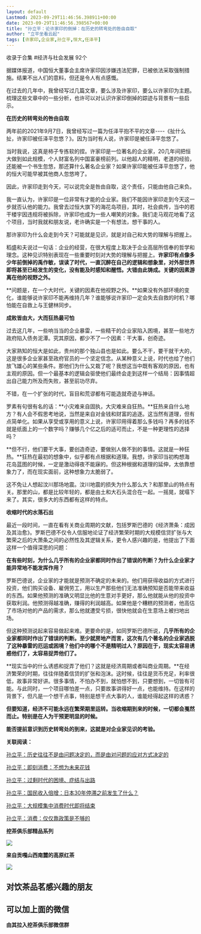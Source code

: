 ```yaml
---
layout: default
Lastmod: 2023-09-29T11:46:56.398911+00:00
date: 2023-09-29T11:46:56.398567+00:00
title: "孙立平：论许家印的倒掉：在历史的转弯处的咎由自取"
author: "立平坐看云起"
tags: [许家印,企业家,孙立平,恒大,任泽平]
---
```


收录于合集 #经济与社会发展 92个

据媒体报道，中国恒大董事会主席许家印因涉嫌违法犯罪，已被依法采取强制措施。结果不出人们的意料，但还是令人有点感慨。

在过去的几年中，我曾经写过几篇文章，要么涉及许家印，要么以许家印为主题。梳理这些文章中的一些分析，也许可以对认识许家印倒掉的踪迹与背景有一些启示。

**在历史的转弯处的咎由自取**  

两年前的2021年9月7日，我曾经写过一篇为任泽平抱不平的文章----《扯什么扯，许家印被任泽平忽悠？》。因为当时有人说，许家印是被任泽平忽悠了。

当时我说，这真是柿子专拣软的捏。许家印是一位著名的企业家，20几年间把恒大做到如此规模，个人财富名列中国富豪榜前列。以他超人的精明，老道的经验，还能被一个书生忽悠，那还算什么著名企业家？如果许家印能被任泽平忽悠了，他的恒大可能早被其他商人忽悠垮了。  

因此，许家印走到今天，可以说完全是咎由自取，这个责任，只能由他自己来负。

我一直认为，许家印是一位非常有才能的企业家。我们不能因许家印走到今天这一步就否认他的能力。我曾去过恒大旗下的海花岛项目，其时，社会疯传，当中的若干楼宇因违规将被拆除，许家印也成为一些人嘲笑的对象。我们走马观花地看了这个项目，当时我就和朋友说，老许确实是一个有想法，想干事的人。

那许家印为什么会走到今天？可能就是见识，就是对自己和大势的理解与把握上。

稻盛和夫说过一句话：企业的经营，在很大程度上取决于企业高层所信奉的哲学和理念。这种见识特别表现在一些重要时刻对大势的理解与把握上。**许家印有点像多少年前倒掉的禹作敏，误读了时代，一直沉醉在自己的逻辑和想象里，对外部世界即将甚至已经发生的变化，没有能及时感知和醒悟。大错由此铸成。关键的因素游离在他的视野之外。**

**问题是，在一个大时代，关键的因素在他视野之外。**如果没有外部环境的变化，谁能够说许家印不能再维持几年？谁能够说许家印一定会失去自救的时机？哪怕能在自救上与王健林同步。

**成败皆由大，大而狂热最可怕**

过去这几年，一些响当当的企业暴雷，一些精干的企业家陷入困境，甚至一些地方政府陷入债务泥潭。究其原因，都少不了一个因素：干大事，创奇迹。

大家熟知的恒大是如此，贵州的那个独山县也是如此。要么不干，要干就干大的，这是很多企业家甚至政府官员的一个坚定信念。从某种意义上说，时代也给了他们放飞雄心的某些条件。那他们为什么又栽了呢？我想这当中既有客观的原因，也有主观的原因。但一个最基本的逻辑会驱使他们最终会走到这样一个结局：因事情超出自己能力所及而失败，甚至前功尽弃。

不错，在一个扩张的时代，盲目和荒谬都有可能造就奇迹与神话。

罗素有句很有名的话：**小灾难来自固执，大灾难来自狂热。**狂热来自什么地方？有人会不假思考地说，当然是来自对金钱和财富的追逐。这当然有道理，但有点简单化。如果从享受或享用的意义上说，许家印用得着那么多钱吗？再多的钱不就是纸面上的一个数字吗？赚够几个亿之后的适可而止，不是一种更理性的选择吗？

**但不行，他们要干大事，要创造奇迹，要做别人做不到的事情。这就是一种狂热。**狂热在最初的想象中，似乎都有点根据和道理。我想，许家印当初构想海花岛蓝图的时候，一定是激动得夜不能寐的。但这种根据和道理的延伸，太依靠想象力了，而在现实面前，这种想象力太脆弱了。

这不免让人想起汶川那场地震。汶川地震的损失为什么那么大？和那里山的特点有关。那里的山，都是比较年轻的，都是由土和大石头混合在一起。一摇晃，就塌下来了。其实，很多大的东西都有这样的特点。

**收缩时代的水落石出**

最近一段时间，一直在看有关商业周期的文献，包括罗斯巴德的《经济萧条：成因及其治愈》。罗斯巴德不仅令人信服地论证了经济繁荣时期的大规模信贷扩张与大繁荣之后的大萧条之间的必然性及其逻辑关系，更令人感兴趣的是，他提出了下面这样一个值得深思的问题：

**在有些时刻，为什么几乎所有的企业家都同时作出了错误的判断？为什么企业家才能异常地不能发挥作用？**

罗斯巴德说，企业家的才能就是预测不确定的未来的。他们用获得收益的方式进行投资，他们购买设备、雇佣劳工，用以生产那些他们无法准确预知是否能带来收益的东西。如果他预测的准确又明显比他的生意对手更好，那么他就能从他的投资中获取利润。他预测得越准确，赚得的利润越高。如果他是个糟糕的预测者，他高估了市场对他的产品的需求，那么他就遭受亏损，很快他就会在生意场上被扫地出场。  

但这种预测说起来容易做起来难。更要命的是，如同罗斯巴德所说，**几乎所有的企业家都同时作出了错误的判断。至少就房地产而言，这次有几个著名的企业家逃脱了这种暴雷的厄运或困境？他们中的哪个不是精明过人？原因在于，现实太容易诱惑他们了，太容易捉弄他们了。**

**现实当中的什么诱惑和捉弄了他们？这就是经济周期或者叫商业周期。**在经济繁荣的时期，往往伴随着信贷的扩张和泡沫。这时候，往往是货币充足，利率很低，故事非常好讲。很多事情，不怕办不到，就怕想不到，只要想到，一切皆有可能。与此同时，一个项目哪怕差一点，只要故事讲得好一点，也能维持。在这样的背景下，但凡是一个想干点事，特别是想干点大事的人，谁能经得起这样的诱惑？

**但要知道，经济不可能永远在繁荣期里运转。当收缩期到来的时候，一切都会戛然而止。特别是在人为干预更明显的时候。**

**能否提前意识到历史转弯处的到来，这就是对企业家见识的考验。**

**关联阅读：**

[孙立平：历史往往不是由问题决定的，而是由对问题的应对方式决定的](http://mp.weixin.qq.com/s?__biz=MzIyNjgzNTc0NQ==&mid=2247493571&idx=1&sn=d7daf1b419783c544ebda41bd7e37c34&chksm=e868cb8ddf1f429bcaff61da273159bab06ecfa97666f3f989d4e0cfbe682dfd7bfde06a4c19&scene=21#wechat_redirect)

[孙立平：即刻消费：不想为未来花钱](http://mp.weixin.qq.com/s?__biz=MzIyNjgzNTc0NQ==&mid=2247493565&idx=1&sn=09aa34d4c4c5505f89dba77fffc81d35&chksm=e868cbf3df1f42e575f2ab31de3c8246e8bfaf6e8ed97d2779066f4732d1afa052244f6c1e58&scene=21#wechat_redirect)

[孙立平：过剩时代的困境、症结与出路](http://mp.weixin.qq.com/s?__biz=MzIyNjgzNTc0NQ==&mid=2247493511&idx=1&sn=d47701e3a08412058a61de4a7b8dd9ec&chksm=e868cbc9df1f42dff1a17670224e7fd97abd921502ff89b4e35a6fe1f9e16a1bb3ada44e9a55&scene=21#wechat_redirect)  

[孙立平：国民收入倍增：日本30年停滞之前发生了什么？](http://mp.weixin.qq.com/s?__biz=MzIyNjgzNTc0NQ==&mid=2247493522&idx=1&sn=0ed18b3fbc04a19bde502468e57162b3&chksm=e868cbdcdf1f42ca9f588b17159bc424acaae441620c3b3cee0bd89db61e6a6342845a7e19d1&scene=21#wechat_redirect)

[孙立平：大规模集中消费时代即将结束](http://mp.weixin.qq.com/s?__biz=MzIyNjgzNTc0NQ==&mid=2247492728&idx=1&sn=59dbe3f74a417c1d8b193b2da81d63ac&chksm=e868c836df1f4120272e8b88bab1552c9212197025616c352574fe3946504dd3993203bc7a2f&scene=21#wechat_redirect)

[孙立平：消费：仅仅靠政策是不够的](http://mp.weixin.qq.com/s?__biz=MzIyNjgzNTc0NQ==&mid=2247493466&idx=1&sn=5b04b2b17cc36c84a56dbd7b203a56f6&chksm=e868cb14df1f4202919b94ca2136ec540fc2565ec499887294b8ab1f3be79bb4be3672933800&scene=21#wechat_redirect)

**挖茶俱乐部精品系列**

![](https://images.weserv.nl/?url=https%3A//mmbiz.qpic.cn/mmbiz_jpg/7btPNrrFFFMtQL5kvTkicmRZScHvJRpmK1ZwYKmm1DJvYBYUu1NLfTPj5ibRmR1PHmymabSJ8l7BWc04e9ia4Nntg/640%3Fwx_fmt%3Djpeg%26wxfrom%3D5%26wx_lazy%3D1%26wx_co%3D1)

**来自贡嘎山西南麓的高原红茶**

![](https://images.weserv.nl/?url=https%3A//mmbiz.qpic.cn/mmbiz_jpg/7btPNrrFFFNibRlmG1TUQ8dszhBLbqK5yXbcwX2m1eMiaIROI9LmhicWuB65STfmdaiaZLfrZG2pUVxEZdr4Zz9IqA/640%3Fwx_fmt%3Djpeg%26wxfrom%3D5%26wx_lazy%3D1%26wx_co%3D1)

**对饮茶品茗感兴趣的朋友**
---------------

**可以加上面的微信**
------------

**由其拉入挖茶俱乐部微信群**

